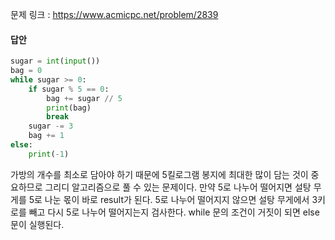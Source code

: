 문제 링크 : https://www.acmicpc.net/problem/2839

#### 답안

```python
sugar = int(input())
bag = 0
while sugar >= 0:
    if sugar % 5 == 0:
        bag += sugar // 5
        print(bag)
        break
    sugar -= 3
    bag += 1
else:
    print(-1)

```

가방의 개수를 최소로 담아야 하기 때문에 5킬로그램 봉지에 최대한 많이 담는 것이 중요하므로 그리디 알고리즘으로 풀 수 있는 문제이다.
만약 5로 나누어 떨어지면 설탕 무게를 5로 나눈 몫이 바로 result가 된다.
5로 나누어 떨어지지 않으면 설탕 무게에서 3키로를 빼고 다시 5로 나누어 떨어지는지 검사한다.
while 문의 조건이 거짓이 되면 else 문이 실행된다.
